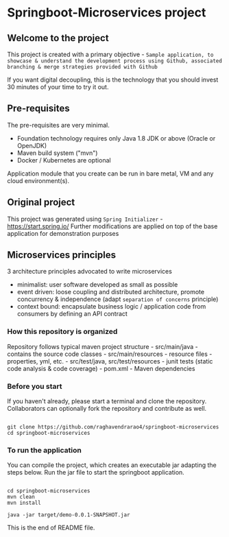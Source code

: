 # Springboot-Microservices project

## Welcome to the project
This project is created with a primary objective - `Sample application, to showcase & understand the development process using Github, associated branching & merge strategies provided with Github`

If you want digital decoupling, this is the technology that you should invest 30 minutes of your time to try it out.

## Pre-requisites
The pre-requisites are very minimal.
 - Foundation technology requires only Java 1.8 JDK or above (Oracle or OpenJDK)
 - Maven build system ("mvn")
 - Docker / Kubernetes are optional

 Application module that you create can be run in bare metal, VM and any cloud environment(s).

## Original project
This project was generated using `Spring Initializer` - https://start.spring.io/
Further modifications are applied on top of the base application for demonstration purposes


## Microservices principles
3 architecture principles advocated to write microservices

- minimalist: user software developed as small as possible
- event driven: loose coupling and distributed architecture, promote concurrency & independence (adapt `separation of concerns` principle)
- context bound: encapsulate business logic / application code from consumers by defining an API contract

### How this repository is organized
Repository follows typical maven project structure
    - src/main/java - contains the source code classes
    - src/main/resources - resource files - properties, yml, etc.
    - src/test/java, src/test/resources - junit tests (static code analysis & code coverage)
    - pom.xml - Maven dependencies

### Before you start

If you haven't already, please start a terminal and clone the repository.
Collaborators can optionally fork the repository and contribute as well.

```

git clone https://github.com/raghavendrarao4/springboot-microservices
cd springboot-microservices

```

### To run the application
You can compile the project, which creates an executable jar adapting the steps below.
Run the jar file to start the springboot application.

```

cd springboot-microservices
mvn clean
mvn install

java -jar target/demo-0.0.1-SNAPSHOT.jar

```
This is the end of README file.